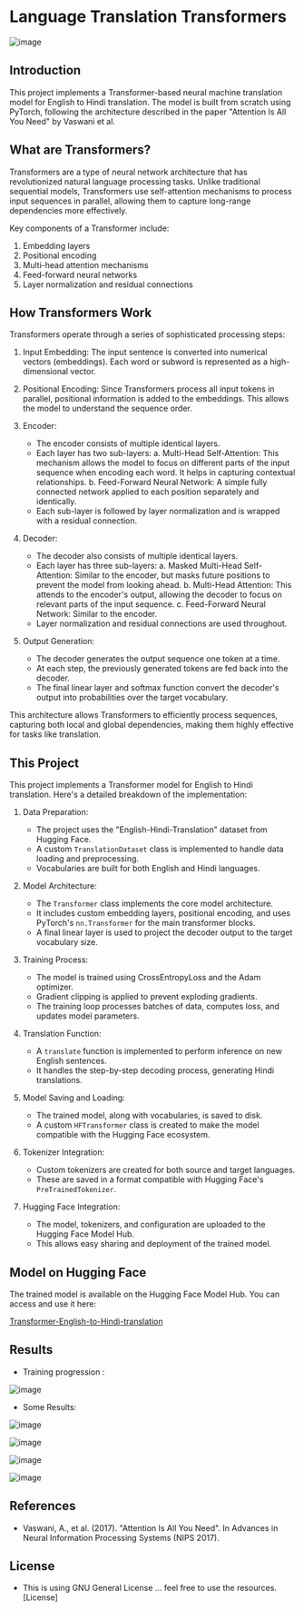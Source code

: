 # Language Translation Transformers

![image](https://github.com/Dharinesh/Transformers-for-language-translation/assets/108059896/e92e7202-b14b-447e-b519-c9de1881222c)


## Introduction

This project implements a Transformer-based neural machine translation model for English to Hindi translation. The model is built from scratch using PyTorch, following the architecture described in the paper "Attention Is All You Need" by Vaswani et al.

## What are Transformers?

Transformers are a type of neural network architecture that has revolutionized natural language processing tasks. Unlike traditional sequential models, Transformers use self-attention mechanisms to process input sequences in parallel, allowing them to capture long-range dependencies more effectively.

Key components of a Transformer include:

1. Embedding layers
2. Positional encoding
3. Multi-head attention mechanisms
4. Feed-forward neural networks
5. Layer normalization and residual connections

## How Transformers Work

Transformers operate through a series of sophisticated processing steps:

1. Input Embedding: The input sentence is converted into numerical vectors (embeddings). Each word or subword is represented as a high-dimensional vector.

2. Positional Encoding: Since Transformers process all input tokens in parallel, positional information is added to the embeddings. This allows the model to understand the sequence order.

3. Encoder:
   - The encoder consists of multiple identical layers.
   - Each layer has two sub-layers:
     a. Multi-Head Self-Attention: This mechanism allows the model to focus on different parts of the input sequence when encoding each word. It helps in capturing contextual relationships.
     b. Feed-Forward Neural Network: A simple fully connected network applied to each position separately and identically.
   - Each sub-layer is followed by layer normalization and is wrapped with a residual connection.

4. Decoder:
   - The decoder also consists of multiple identical layers.
   - Each layer has three sub-layers:
     a. Masked Multi-Head Self-Attention: Similar to the encoder, but masks future positions to prevent the model from looking ahead.
     b. Multi-Head Attention: This attends to the encoder's output, allowing the decoder to focus on relevant parts of the input sequence.
     c. Feed-Forward Neural Network: Similar to the encoder.
   - Layer normalization and residual connections are used throughout.

5. Output Generation:
   - The decoder generates the output sequence one token at a time.
   - At each step, the previously generated tokens are fed back into the decoder.
   - The final linear layer and softmax function convert the decoder's output into probabilities over the target vocabulary.

This architecture allows Transformers to efficiently process sequences, capturing both local and global dependencies, making them highly effective for tasks like translation.

## This Project

This project implements a Transformer model for English to Hindi translation. Here's a detailed breakdown of the implementation:

1. Data Preparation:
   - The project uses the "English-Hindi-Translation" dataset from Hugging Face.
   - A custom `TranslationDataset` class is implemented to handle data loading and preprocessing.
   - Vocabularies are built for both English and Hindi languages.

2. Model Architecture:
   - The `Transformer` class implements the core model architecture.
   - It includes custom embedding layers, positional encoding, and uses PyTorch's `nn.Transformer` for the main transformer blocks.
   - A final linear layer is used to project the decoder output to the target vocabulary size.

3. Training Process:
   - The model is trained using CrossEntropyLoss and the Adam optimizer.
   - Gradient clipping is applied to prevent exploding gradients.
   - The training loop processes batches of data, computes loss, and updates model parameters.

4. Translation Function:
   - A `translate` function is implemented to perform inference on new English sentences.
   - It handles the step-by-step decoding process, generating Hindi translations.

5. Model Saving and Loading:
   - The trained model, along with vocabularies, is saved to disk.
   - A custom `HFTransformer` class is created to make the model compatible with the Hugging Face ecosystem.

6. Tokenizer Integration:
   - Custom tokenizers are created for both source and target languages.
   - These are saved in a format compatible with Hugging Face's `PreTrainedTokenizer`.

7. Hugging Face Integration:
   - The model, tokenizers, and configuration are uploaded to the Hugging Face Model Hub.
   - This allows easy sharing and deployment of the trained model.

## Model on Hugging Face

The trained model is available on the Hugging Face Model Hub. You can access and use it here:

[Transformer-English-to-Hindi-translation](https://huggingface.co/Dharinesh/Transformer-English-to-Hindi-translation)

## Results

- Training progression :

![image](https://github.com/Dharinesh/Transformers-for-language-translation/assets/108059896/f9e4b778-1a27-44db-9a12-91b52a01c4c3)

- Some Results:
  
![image](https://github.com/Dharinesh/Transformers-for-language-translation/assets/108059896/3624e42e-6623-4b65-ab91-f74743f01126)

![image](https://github.com/Dharinesh/Transformers-for-language-translation/assets/108059896/d228c171-65a1-4f0d-a286-8954aca11918)

![image](https://github.com/Dharinesh/Transformers-for-language-translation/assets/108059896/abe35cc2-b0ca-46f8-a7bd-75bd83517007)

![image](https://github.com/Dharinesh/Transformers-for-language-translation/assets/108059896/3bc9e676-fe5e-471d-8f37-a553cbebc2c2)


## References

- Vaswani, A., et al. (2017). "Attention Is All You Need". In Advances in Neural Information Processing Systems (NIPS 2017).

## License

- This is using GNU General License ... feel free to use the resources. [License]

